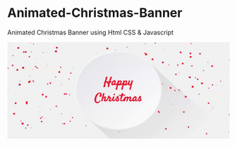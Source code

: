 # Animated-Christmas-Banner
 Animated Christmas Banner using Html CSS & Javascript


<img src="cristmas.gif">
